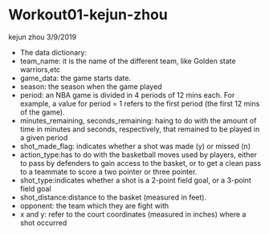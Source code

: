 Workout01-kejun-zhou
================
kejun zhou
3/9/2019

-   The data dictionary:
-   team\_name: it is the name of the different team, like Golden state warriors,etc
-   game\_data: the game starts date.
-   season: the season when the game played
-   period: an NBA game is divided in 4 periods of 12 mins each. For example, a value for period = 1 refers to the first period (the first 12 mins of the game).
-   minutes\_remaining, seconds\_remaining: haing to do with the amount of time in minutes and seconds, respectively, that remained to be played in a given period
-   shot\_made\_flag: indicates whether a shot was made (y) or missed (n)
-   action\_type:has to do with the basketball moves used by players, either to pass by defenders to gain access to the basket, or to get a clean pass to a teammate to score a two pointer or three pointer.
-   shot\_type:indicates whether a shot is a 2-point field goal, or a 3-point field goal
-   shot\_distance:distance to the basket (measured in feet).
-   opponent: the team which they are fight with
-   x and y: refer to the court coordinates (measured in inches) where a shot occurred
